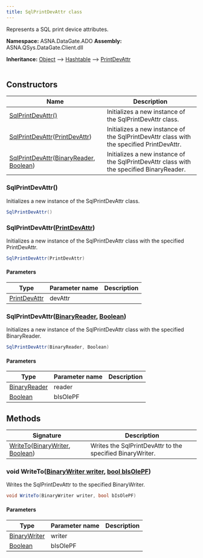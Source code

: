 ```yaml
---
title: SqlPrintDevAttr class
---
```


Represents a SQL print device attributes.

**Namespace:** ASNA.DataGate.ADO
**Assembly:** ASNA.QSys.DataGate.Client.dll

**Inheritance:** [Object](https://docs.microsoft.com/en-us/dotnet/api/system.object) --> [Hashtable](https://learn.microsoft.com/en-us/dotnet/api/system.collections.hashtable?view=net-8.0) --> [PrintDevAttr](/reference/datagate/datagate-providers/print-dev-attr.html)
<br>
<br>

## Constructors

| Name | Description |
| --- | --- |
| [SqlPrintDevAttr()](#sqlprintdevattr) | Initializes a new instance of the SqlPrintDevAttr class.
| [SqlPrintDevAttr](#sqlprintdevattrprintdevattr)([PrintDevAttr](/reference/datagate/datagate-providers/print-dev-attr.html)) | Initializes a new instance of the SqlPrintDevAttr class with the specified PrintDevAttr.
| [SqlPrintDevAttr](#sqlprintdevattrbinaryreader-boolean)([BinaryReader](https://learn.microsoft.com/en-us/dotnet/api/system.io.binaryreader?view=net-8.0), [Boolean](https://docs.microsoft.com/en-us/dotnet/api/system.boolean)) | Initializes a new instance of the SqlPrintDevAttr class with the specified BinaryReader.

### SqlPrintDevAttr()

Initializes a new instance of the SqlPrintDevAttr class.

```cs
SqlPrintDevAttr()
```

### SqlPrintDevAttr([PrintDevAttr](/reference/datagate/datagate-providers/print-dev-attr.html))

Initializes a new instance of the SqlPrintDevAttr class with the specified PrintDevAttr.

```cs
SqlPrintDevAttr(PrintDevAttr)
```

#### Parameters

| Type | Parameter name | Description
| --- | --- | ---
| [PrintDevAttr](/reference/datagate/datagate-providers/print-dev-attr.html) | devAttr | 

### SqlPrintDevAttr([BinaryReader](https://learn.microsoft.com/en-us/dotnet/api/system.io.binaryreader?view=net-8.0), [Boolean](https://docs.microsoft.com/en-us/dotnet/api/system.boolean))

Initializes a new instance of the SqlPrintDevAttr class with the specified BinaryReader.

```cs
SqlPrintDevAttr(BinaryReader, Boolean)
```

#### Parameters

| Type | Parameter name | Description
| --- | --- | ---
| [BinaryReader](https://learn.microsoft.com/en-us/dotnet/api/system.io.binaryreader?view=net-8.0) | reader | 
| [Boolean](https://docs.microsoft.com/en-us/dotnet/api/system.boolean) | bIsOlePF | 

## Methods

| Signature | Description |
| --- | --- |
| [WriteTo](#writetobinarywriter-boolean)([BinaryWriter](https://learn.microsoft.com/en-us/dotnet/api/system.io.binarywriter?view=net-8.0), [Boolean](https://docs.microsoft.com/en-us/dotnet/api/system.boolean)) | Writes the SqlPrintDevAttr to the specified BinaryWriter.

### void WriteTo([BinaryWriter writer](https://learn.microsoft.com/en-us/dotnet/api/system.io.binarywriter?view=net-8.0), [bool bIsOlePF](https://docs.microsoft.com/en-us/dotnet/api/system.boolean))

Writes the SqlPrintDevAttr to the specified BinaryWriter.

```cs
void WriteTo(BinaryWriter writer, bool bIsOlePF)
```

#### Parameters

| Type | Parameter name | Description
| --- | --- | ---
| [BinaryWriter](https://learn.microsoft.com/en-us/dotnet/api/system.io.binarywriter?view=net-8.0) | writer | 
| [Boolean](https://docs.microsoft.com/en-us/dotnet/api/system.boolean) | bIsOlePF | 
